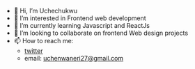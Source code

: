 - 👋 Hi, I’m Uchechukwu 
- 👀 I’m interested in Frontend web development
- 🌱 I’m currently learning Javascript and ReactJs
- 💞️ I’m looking to collaborate on frontend Web design projects
- 📫 How to reach me: 
	- <a href="https://twitter.com/NwanXche" target="_blank">twitter</a>
	- email: uchenwaneri27@gmail.com

